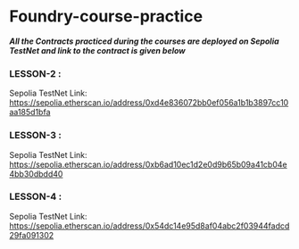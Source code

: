 # Foundry-course-practice

***All the Contracts practiced during the courses are deployed on Sepolia TestNet and link to the contract is given below***

### LESSON-2 :
Sepolia TestNet Link: https://sepolia.etherscan.io/address/0xd4e836072bb0ef056a1b1b3897cc10aa185d1bfa
  
### LESSON-3 :
Sepolia TestNet Link: https://sepolia.etherscan.io/address/0xb6ad10ec1d2e0d9b65b09a41cb04e4bb30dbdd40

### LESSON-4 :
Sepolia TestNet Link: https://sepolia.etherscan.io/address/0x54dc14e95d8af04abc2f03944fadcd29fa091302
